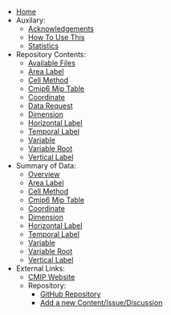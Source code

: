- [Home](index.md)
- Auxilary:
  - [Acknowledgements](auxilary/acknowledgements.md)
  - [How To Use This](auxilary/how_to_use_this.md)
  - [Statistics](auxilary/statistics.md)
- Repository Contents:
  - [Available Files](src-data-docs/index.md)
  - [Area Label](src-data-docs/area-label.md)
  - [Cell Method](src-data-docs/cell-method.md)
  - [Cmip6 Mip Table](src-data-docs/cmip6-mip-table.md)
  - [Coordinate](src-data-docs/coordinate.md)
  - [Data Request](src-data-docs/data-request.md)
  - [Dimension](src-data-docs/dimension.md)
  - [Horizontal Label](src-data-docs/horizontal-label.md)
  - [Temporal Label](src-data-docs/temporal-label.md)
  - [Variable](src-data-docs/variable.md)
  - [Variable Root](src-data-docs/variable-root.md)
  - [Vertical Label](src-data-docs/vertical-label.md)
- Summary of Data:
  - [Overview](data-summaries/index.md)
  - [Area Label](data-summaries/Variable-Registry_area-label_detailed.md)
  - [Cell Method](data-summaries/Variable-Registry_cell-method_detailed.md)
  - [Cmip6 Mip Table](data-summaries/Variable-Registry_cmip6-mip-table_detailed.md)
  - [Coordinate](data-summaries/Variable-Registry_coordinate_detailed.md)
  - [Dimension](data-summaries/Variable-Registry_dimension_detailed.md)
  - [Horizontal Label](data-summaries/Variable-Registry_horizontal-label_detailed.md)
  - [Temporal Label](data-summaries/Variable-Registry_temporal-label_detailed.md)
  - [Variable](data-summaries/Variable-Registry_variable_detailed.md)
  - [Variable Root](data-summaries/Variable-Registry_variable-root_detailed.md)
  - [Vertical Label](data-summaries/Variable-Registry_vertical-label_detailed.md)
- External Links:
  - [CMIP Website](https://www.wcrp-cmip.org)
  - Repository:
    - [GitHub Repository](https://github.com/WCRP-CMIP/Variable-Registry)
    - [Add a new Content/Issue/Discussion](https://github.com/WCRP-CMIP/Variable-Registry/issues)